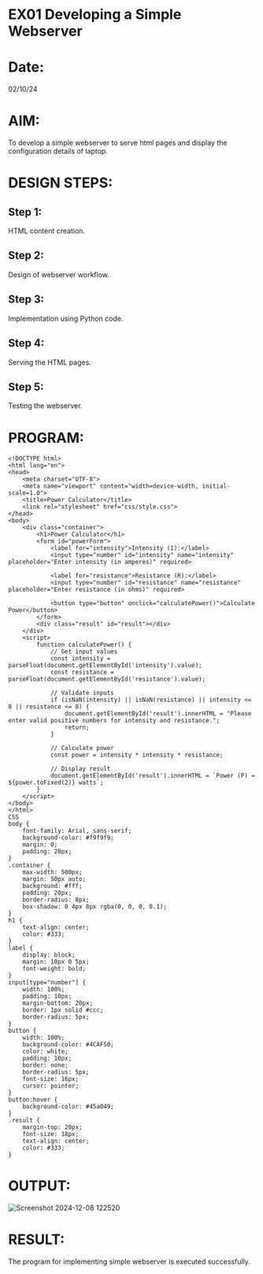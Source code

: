 # EX01 Developing a Simple Webserver

# Date:
 02/10/24
# AIM:
To develop a simple webserver to serve html pages and display the configuration details of laptop.

# DESIGN STEPS:
## Step 1:
HTML content creation.

## Step 2:
Design of webserver workflow.

## Step 3:
Implementation using Python code.

## Step 4:
Serving the HTML pages.

## Step 5:
Testing the webserver.

# PROGRAM:
```
<!DOCTYPE html>
<html lang="en">
<head>
    <meta charset="UTF-8">
    <meta name="viewport" content="width=device-width, initial-scale=1.0">
    <title>Power Calculator</title>
    <link rel="stylesheet" href="css/style.css">
</head>
<body>
    <div class="container">
        <h1>Power Calculator</h1>
        <form id="powerForm">
            <label for="intensity">Intensity (I):</label>
            <input type="number" id="intensity" name="intensity" placeholder="Enter intensity (in amperes)" required>
            
            <label for="resistance">Resistance (R):</label>
            <input type="number" id="resistance" name="resistance" placeholder="Enter resistance (in ohms)" required>
            
            <button type="button" onclick="calculatePower()">Calculate Power</button>
        </form>
        <div class="result" id="result"></div>
    </div>
    <script>
        function calculatePower() {
            // Get input values
            const intensity = parseFloat(document.getElementById('intensity').value);
            const resistance = parseFloat(document.getElementById('resistance').value);

            // Validate inputs
            if (isNaN(intensity) || isNaN(resistance) || intensity <= 0 || resistance <= 0) {
                document.getElementById('result').innerHTML = "Please enter valid positive numbers for intensity and resistance.";
                return;
            }

            // Calculate power
            const power = intensity * intensity * resistance;

            // Display result
            document.getElementById('result').innerHTML = `Power (P) = ${power.toFixed(2)} watts`;
        }
    </script>
</body>
</html>
CSS
body {
    font-family: Arial, sans-serif;
    background-color: #f9f9f9;
    margin: 0;
    padding: 20px;
}
.container {
    max-width: 500px;
    margin: 50px auto;
    background: #fff;
    padding: 20px;
    border-radius: 8px;
    box-shadow: 0 4px 8px rgba(0, 0, 0, 0.1);
}
h1 {
    text-align: center;
    color: #333;
}
label {
    display: block;
    margin: 10px 0 5px;
    font-weight: bold;
}
input[type="number"] {
    width: 100%;
    padding: 10px;
    margin-bottom: 20px;
    border: 1px solid #ccc;
    border-radius: 5px;
}
button {
    width: 100%;
    background-color: #4CAF50;
    color: white;
    padding: 10px;
    border: none;
    border-radius: 5px;
    font-size: 16px;
    cursor: pointer;
}
button:hover {
    background-color: #45a049;
}
.result {
    margin-top: 20px;
    font-size: 18px;
    text-align: center;
    color: #333;
}

```
# OUTPUT:
![Screenshot 2024-12-08 122520](https://github.com/user-attachments/assets/4df0696b-0ae9-4160-a2b0-3a63f584ee00)

# RESULT:
The program for implementing simple webserver is executed successfully.
